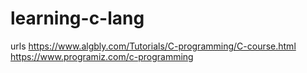 # learning-c-lang

urls
https://www.algbly.com/Tutorials/C-programming/C-course.html
https://www.programiz.com/c-programming